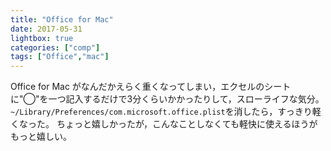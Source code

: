 ```yaml
---
title: "Office for Mac"
date: 2017-05-31
lightbox: true
categories: ["comp"]
tags: ["Office","mac"]
---
```


Office for Mac がなんだかえらく重くなってしまい，エクセルのシートに"◯"を一つ記入するだけで3分くらいかかったりして，スローライフな気分。<!--more-->
`~/Library/Preferences/com.microsoft.office.plist`を消したら，すっきり軽くなった。
ちょっと嬉しかったが，こんなことしなくても軽快に使えるほうがもっと嬉しい。

